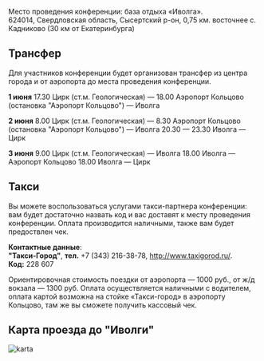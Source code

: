 Место проведения конференции: база отдыха «Иволга».  
624014, Свердловская область, Сысертский р-он, 0,75 км. восточнее с. Кадниково (30 км от Екатеринбурга)


## Трансфер

Для участников конференции будет организован трансфер из центра города и от аэропорта до места проведения конференции. 

**1 июня** 
17.30 Цирк (ст.м. Геологическая) —
18.00 Аэропорт Кольцово (остановка "Аэропорт Кольцово") — Иволга
        
**2 июня** 
8.00 Цирк (ст.м. Геологическая) — 8.30 Аэропорт Кольцово (остановка "Аэропорт Кольцово") — Иволга
20.30 — 23.30 Иволга — Цирк
        
**3 июня** 
9.00  Цирк (ст.м. Геологическая) — Иволга
18.00 Иволга — Аэропорт Кольцово
18.00 Иволга — Цирк

## Такси
Вы можете воспользоваться услугами такси-партнера конференции: вам будет достаточно назвать код и вас доставят к месту проведения конференции. Оплата производится наличными, также вам будет предоствлен чек.

**Контактные данные**:  
**"Такси-Город"**, **тел.** +7 (343) 216-38-78, http://www.taxigorod.ru/.  
**Код:** 228 607 

Ориентировочная стоимость поездки от аэропорта — 1000 руб., от ж/д вокзала — 1300 руб. Оплата осуществляется наличными с водителем, оплата картой возможна на стойке «Такси-город» в аэропорту Кольцово, там же вы сможете получить кассовый чек.

## Карта проезда до "Иволги"
![karta](http://dropbucket.ru/karta) 
